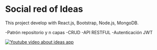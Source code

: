 # Social red of Ideas
This project develop with React.js, Bootstrap, Node.js, MongoDB.

-Patrón repositorio y n capas
-CRUD
-API RESTFUL
-Autenticación JWT



[![Youtube video about ideas app](https://cdn.dribbble.com/userupload/5049097/file/original-71e7259bfcaffcf96cbe77c4e791b229.jpg?compress=1&resize=1600x673)](https://www.youtube.com/watch?v=gqIN1SK7KQw)
